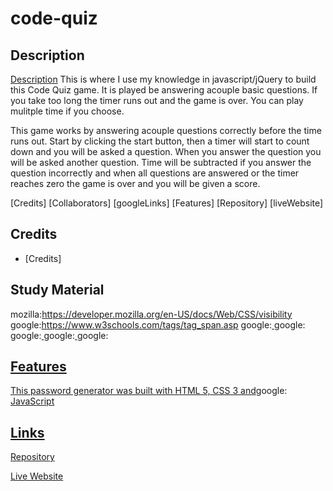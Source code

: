 # code-quiz


## Description
[Description](#description)
This is where I use my knowledge in javascript/jQuery to build this Code Quiz game. It is played be answering acouple basic questions. If you take too long the timer runs out and the game is over. You can play mulitple time if you choose.


This game works by answering acouple questions correctly before the time runs out.  Start by clicking the start button, then a timer will start to count down and you will be asked a question. When you answer the question you will be asked another question. Time will be subtracted if you answer the question incorrectly and when all questions are answered or the timer reaches zero the game is over and you will be given a score.


[Credits]
[Collaborators]
[googleLinks]
[Features]
[Repository]
[liveWebsite]


## Credits
* [Credits]



## Study Material

<a>mozilla:<a href="#">https://developer.mozilla.org/en-US/docs/Web/CSS/visibility
<a>google:<a href="#">https://www.w3schools.com/tags/tag_span.asp
<a>google:<a href="#">
<a>google:<a href="#">
<a>google:<a href="#">
<a>google:<a href="#">
<a>google:<a href="#">


## Features
This password generator was built with HTML 5, CSS 3 and<a>google:<a href="#"> JavaScript

## Links

[Repository](https://github.com/jmoniz155/password-generator)

[Live Website](https://jmoniz155.github.io/password-generator/)

